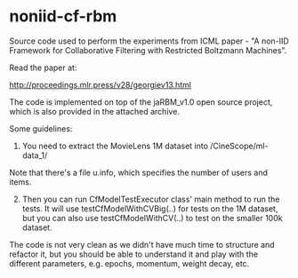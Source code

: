 # noniid-cf-rbm
Source code used to perform the experiments from ICML paper - "A non-IID Framework for Collaborative Filtering with Restricted Boltzmann Machines".

Read the paper at:

http://proceedings.mlr.press/v28/georgiev13.html

The code is implemented on top of the jaRBM_v1.0 open source project, which is also provided in the attached archive.

Some guidelines:

1. You need to extract the MovieLens 1M dataset into /CineScope/ml-data_1/

Note that there's a file u.info, which specifies the number of users and items.

2. Then you can run CfModelTestExecutor class' main method to run the tests. It will use testCfModelWithCVBig(..) for tests on the 1M dataset, but you can also use testCfModelWithCV(..) to test on the smaller 100k dataset.

The code is not very clean as we didn't have much time to structure and refactor it, but you should be able to understand it and play with the different parameters, e.g. epochs, momentum, weight decay, etc.
